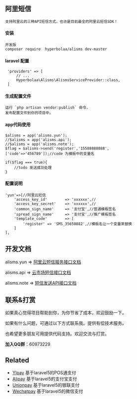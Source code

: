 ## 阿里短信
    支持阿里云的三种API短信方式，也许是目前最全的阿里云短信SDK！
    
#### 安装
    开发版
    composer require  hyperbolaa/alisms dev-master

    
#### laravel 配置
     'providers' => [
         // ...
         Hyperbolaa\Alisms\AlismsServiceProvider::class,
     ]   

#### 生成配置文件
    运行 `php artisan vendor:publish` 命令，
    发布配置文件到你的项目中。
    
#### app代码使用
    $alisms = app('alisms.yun');
    //$alisms = app('alisms.api');
    //$alisms = app('alisms.note');
    $flag = $alisms->send('register','15588888888',['code'=>'456789']);//code 为模板中的变量名
    
    if($flag === true){
        //todo 发送成功处理
    }
 
    
#### 配置说明
    'yun'=>[//阿里云短信
        'access_key_id'        => 'xxxxxx',//
        'access_key_secret'    => 'xxxxxx',//
        'common_sign_name'     => '支付宝',//普通模板签名
        'spread_sign_name'     => '支付宝',//推广模板签名
        'template_code'        => [
            'register' => 'SMS_35650882',//模板名让一个变量来替换
        ]
    ],
    
## 开发文档
    
alisms.yun => [阿里云短信服务接口文档](https://help.aliyun.com/document_detail/44364.html?spm=5176.doc44368.6.567.0pKIZb)

alisms.api => [云市场短信接口文档](https://market.aliyun.com/products/57002003/cmapi011900.html?spm=5176.100239.blogcont59928.22.lumd22#sku=postpay)
     
alisms.note => [短信发送API接口文档](https://help.aliyun.com/document_detail/55451.html?spm=5176.doc56189.6.555.va0ALg)  
    
    
## 联系&打赏 ##

如果真心觉得项目帮助到你，为你节省了成本，欢迎鼓励一下。

如果有什么问题，可通过以下方式联系我。提供有偿技术服务。

也希望更多朋友可用提供代码支持。欢迎交流与打赏。

**加入QQ群**：60973229

  ## Related
  
  - [Ylpay](https://github.com/hyperbolaa/Ylpay)   基于laravel5的POS通支付
  - [Alipay](https://github.com/hyperbolaa/Alipay)  基于laravel5的支付宝支付
  - [Unionpay](https://github.com/hyperbolaa/Unionpay)  基于laravel5的银联支付
  - [Wechatpay](https://github.com/hyperbolaa/Wechatpay)  基于laravel5的微信支付
  
  
  
